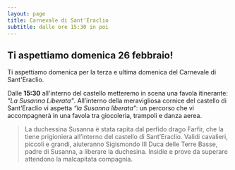 ```yaml
---
layout: page
title: Carnevale di Sant'Eraclio
subtitle: dalle ore 15:30 in poi
---
```


## Ti aspettiamo domenica 26 febbraio!

Ti aspettiamo domenica per la terza e ultima domenica del Carnevale di Sant'Eraclio.

Dalle **15:30** all'interno del castello metteremo in scena una favola itinerante: *"La Susanna Liberata"*.
All’interno della meravigliosa cornice del castello di Sant’Eraclio vi aspetta *“la Susanna liberata”*: un percorso che vi accompagnerà in una favola tra giocoleria, trampoli e danza aerea.

> La duchessina Susanna è stata rapita dal perfido drago Farfir, che la tiene prigioniera all’interno del castello di Sant’Eraclio. Validi cavalieri, piccoli e grandi, aiuteranno Sigismondo III Duca delle Terre Basse, padre di Susanna, a liberare la duchesina. Insidie e prove da superare attendono la malcapitata compagnia.
